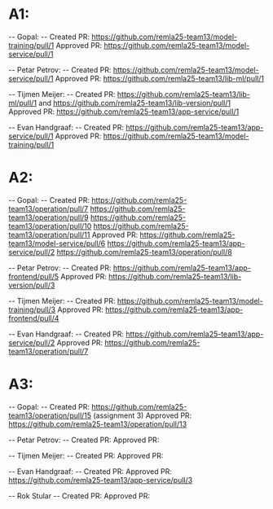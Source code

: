 # A1:

-- Gopal: --
Created PR: https://github.com/remla25-team13/model-training/pull/1
Approved PR: https://github.com/remla25-team13/model-service/pull/1

-- Petar Petrov: --
Created PR: https://github.com/remla25-team13/model-service/pull/1
Approved PR: https://github.com/remla25-team13/lib-ml/pull/1

-- Tijmen Meijer: --
Created PR: https://github.com/remla25-team13/lib-ml/pull/1 and https://github.com/remla25-team13/lib-version/pull/1
Approved PR: https://github.com/remla25-team13/app-service/pull/1

-- Evan Handgraaf: --
Created PR: https://github.com/remla25-team13/app-service/pull/1
Approved PR: https://github.com/remla25-team13/model-training/pull/1

# A2:

-- Gopal: --
Created PR: https://github.com/remla25-team13/operation/pull/7 https://github.com/remla25-team13/operation/pull/9 https://github.com/remla25-team13/operation/pull/10 https://github.com/remla25-team13/operation/pull/11
Approved PR: https://github.com/remla25-team13/model-service/pull/6 https://github.com/remla25-team13/app-service/pull/2 https://github.com/remla25-team13/operation/pull/8

-- Petar Petrov: --
Created PR: https://github.com/remla25-team13/app-frontend/pull/5
Approved PR: https://github.com/remla25-team13/lib-version/pull/3

-- Tijmen Meijer: --
Created PR: https://github.com/remla25-team13/model-training/pull/3
Approved PR: https://github.com/remla25-team13/app-frontend/pull/4

-- Evan Handgraaf: --
Created PR: https://github.com/remla25-team13/app-service/pull/2
Approved PR: https://github.com/remla25-team13/operation/pull/7

# A3:

-- Gopal: --
Created PR: https://github.com/remla25-team13/operation/pull/15 (assignment 3)
Approved PR: https://github.com/remla25-team13/operation/pull/13

-- Petar Petrov: --
Created PR:
Approved PR:

-- Tijmen Meijer: --
Created PR:
Approved PR:

-- Evan Handgraaf: --
Created PR:
Approved PR: https://github.com/remla25-team13/app-service/pull/3

-- Rok Stular --
Created PR:
Approved PR:
